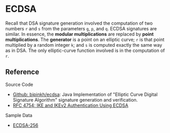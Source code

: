 # ECDSA

Recall that DSA signature generation involved the computation of two numbers `r` and `s` from the parameters `g`, `p`, and `q`. ECDSA signatures are similar. In essence, the **modular multiplications** are replaced by **point multiplications**. The **generator** is a point on an elliptic curve; `r` is that point multiplied by a random integer `k`; and `s` is computed exactly the same way as in DSA. The only elliptic-curve function involved is in the computation of `r`.

## Reference

Source Code

- [Github: bipinkh/ecdsa](https://github.com/bipinkh/ecdsa): Java Implementation of "Elliptic Curve Digital Signature Algorithm" signature generation and verification. 
- [RFC 4754: IKE and IKEv2 Authentication Using ECDSA](https://tools.ietf.org/html/rfc4754)

Sample Data

- [ECDSA-256](https://tools.ietf.org/html/rfc4754#section-8)
